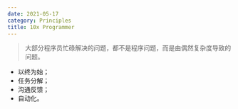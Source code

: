 ```yaml
---
date: 2021-05-17
category: Principles
title: 10x Programmer
---
```


> 大部分程序员忙碌解决的问题，都不是程序问题，而是由偶然复杂度导致的问题。

<!-- more -->

- 以终为始；
- 任务分解；
- 沟通反馈；
- 自动化。